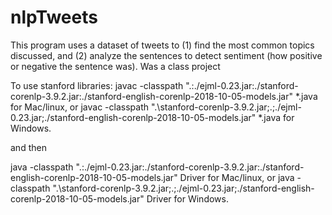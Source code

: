 # nlpTweets
This program uses a dataset of tweets to (1) find the most common topics discussed, and (2) analyze the sentences to detect sentiment (how positive or negative the sentence was). Was a class project

To use stanford libraries:
javac -classpath ".:./ejml-0.23.jar:./stanford-corenlp-3.9.2.jar:./stanford-english-corenlp-2018-10-05-models.jar" *.java 
for Mac/linux, or
javac -classpath ".\stanford-corenlp-3.9.2.jar;.;./ejml-0.23.jar;./stanford-english-corenlp-2018-10-05-models.jar" *.java 
for Windows.

and then

java -classpath ".:./ejml-0.23.jar:./stanford-corenlp-3.9.2.jar:./stanford-english-corenlp-2018-10-05-models.jar" Driver 
for Mac/linux, or
java -classpath ".\stanford-corenlp-3.9.2.jar;.;./ejml-0.23.jar;./stanford-english-corenlp-2018-10-05-models.jar" Driver 
for Windows.
